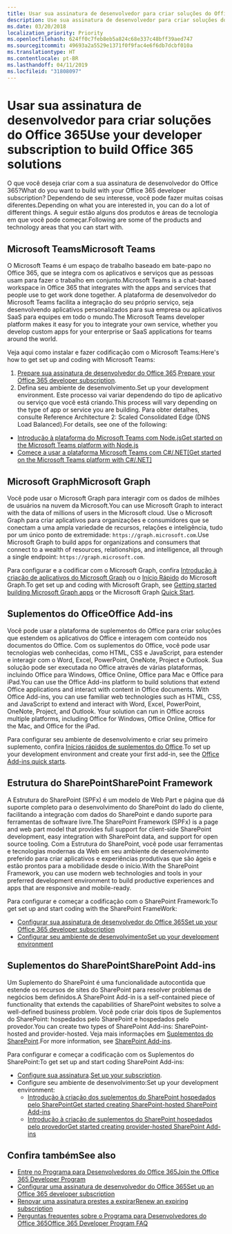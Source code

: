 ```yaml
---
title: Usar sua assinatura de desenvolvedor para criar soluções do Office 365
description: Use sua assinatura de desenvolvedor para criar soluções do Office 365.
ms.date: 03/20/2018
localization_priority: Priority
ms.openlocfilehash: 624ff0c7feb8eb5a824c68e337c48bff39aed747
ms.sourcegitcommit: 49693a2a5529e1371f0f9fac4e6f6db7dcbf010a
ms.translationtype: HT
ms.contentlocale: pt-BR
ms.lasthandoff: 04/11/2019
ms.locfileid: "31808097"
---
```

# <a name="use-your-developer-subscription-to-build-office-365-solutions"></a><span data-ttu-id="f88de-103">Usar sua assinatura de desenvolvedor para criar soluções do Office 365</span><span class="sxs-lookup"><span data-stu-id="f88de-103">Use your developer subscription to build Office 365 solutions</span></span>

<span data-ttu-id="f88de-104">O que você deseja criar com a sua assinatura de desenvolvedor do Office 365?</span><span class="sxs-lookup"><span data-stu-id="f88de-104">What do you want to build with your Office 365 developer subscription?</span></span> <span data-ttu-id="f88de-105">Dependendo de seu interesse, você pode fazer muitas coisas diferentes.</span><span class="sxs-lookup"><span data-stu-id="f88de-105">Depending on what you are interested in, you can do a lot of different things.</span></span> <span data-ttu-id="f88de-106">A seguir estão alguns dos produtos e áreas de tecnologia em que você pode começar.</span><span class="sxs-lookup"><span data-stu-id="f88de-106">Following are some of the products and technology areas that you can start with.</span></span>

## <a name="microsoft-teams"></a><span data-ttu-id="f88de-107">Microsoft Teams</span><span class="sxs-lookup"><span data-stu-id="f88de-107">Microsoft Teams</span></span>

<span data-ttu-id="f88de-108">O Microsoft Teams é um espaço de trabalho baseado em bate-papo no Office 365, que se integra com os aplicativos e serviços que as pessoas usam para fazer o trabalho em conjunto.</span><span class="sxs-lookup"><span data-stu-id="f88de-108">Microsoft Teams is a chat-based workspace in Office 365 that integrates with the apps and services that people use to get work done together.</span></span> <span data-ttu-id="f88de-109">A plataforma de desenvolvedor do Microsoft Teams facilita a integração do seu próprio serviço, seja desenvolvendo aplicativos personalizados para sua empresa ou aplicativos SaaS para equipes em todo o mundo.</span><span class="sxs-lookup"><span data-stu-id="f88de-109">The Microsoft Teams developer platform makes it easy for you to integrate your own service, whether you develop custom apps for your enterprise or SaaS applications for teams around the world.</span></span>

<span data-ttu-id="f88de-110">Veja aqui como instalar e fazer codificação com o Microsoft Teams:</span><span class="sxs-lookup"><span data-stu-id="f88de-110">Here's how to get set up and coding with Microsoft Teams:</span></span>

1. <span data-ttu-id="f88de-111">[Prepare sua assinatura de desenvolvedor do Office 365](https://docs.microsoft.com/microsoftteams/platform/get-started/get-started-tenant).</span><span class="sxs-lookup"><span data-stu-id="f88de-111">[Prepare your Office 365 developer subscription](https://docs.microsoft.com/microsoftteams/platform/get-started/get-started-tenant).</span></span>
2. <span data-ttu-id="f88de-112">Defina seu ambiente de desenvolvimento.</span><span class="sxs-lookup"><span data-stu-id="f88de-112">Set up your development environment.</span></span> <span data-ttu-id="f88de-113">Este processo vai variar dependendo do tipo de aplicativo ou serviço que você está criando.</span><span class="sxs-lookup"><span data-stu-id="f88de-113">This process will vary depending on the type of app or service you are building.</span></span> <span data-ttu-id="f88de-114">Para obter detalhes, consulte Reference Architecture 2: Scaled Consolidated Edge (DNS Load Balanced).</span><span class="sxs-lookup"><span data-stu-id="f88de-114">For details, see one of the following:</span></span>

  - [<span data-ttu-id="f88de-115">Introdução à plataforma do Microsoft Teams com Node.js</span><span class="sxs-lookup"><span data-stu-id="f88de-115">Get started on the Microsoft Teams platform with Node.js</span></span>](https://docs.microsoft.com/microsoftteams/platform/get-started/get-started-nodejs-app-studio)
  - [<span data-ttu-id="f88de-116">Comece a usar a plataforma Microsoft Teams com C#/.NET</span><span class="sxs-lookup"><span data-stu-id="f88de-116">[Get started on the Microsoft Teams platform with C#/.NET]</span></span>](https://docs.microsoft.com/en-us/microsoftteams/platform/get-started/get-started-dotnet-app-studio)

## <a name="microsoft-graph"></a><span data-ttu-id="f88de-117">Microsoft Graph</span><span class="sxs-lookup"><span data-stu-id="f88de-117">Microsoft Graph</span></span>

<span data-ttu-id="f88de-118">Você pode usar o Microsoft Graph para interagir com os dados de milhões de usuários na nuvem da Microsoft.</span><span class="sxs-lookup"><span data-stu-id="f88de-118">You can use Microsoft Graph to interact with the data of millions of users in the Microsoft cloud.</span></span> <span data-ttu-id="f88de-119">Use o Microsoft Graph para criar aplicativos para organizações e consumidores que se conectam a uma ampla variedade de recursos, relações e inteligência, tudo por um único ponto de extremidade: `https://graph.microsoft.com`.</span><span class="sxs-lookup"><span data-stu-id="f88de-119">Use Microsoft Graph to build apps for organizations and consumers that connect to a wealth of resources, relationships, and intelligence, all through a single endpoint: `https://graph.microsoft.com`.</span></span>

<span data-ttu-id="f88de-120">Para configurar e a codificar com o Microsoft Graph, confira [Introdução à criação de aplicativos do Microsoft Graph](https://developer.microsoft.com/pt-BR/graph/get-started) ou o [Início Rápido](https://developer.microsoft.com/pt-BR/graph/quick-start) do Microsoft Graph.</span><span class="sxs-lookup"><span data-stu-id="f88de-120">To get set up and coding with Microsoft Graph, see [Getting started building Microsoft Graph apps](https://developer.microsoft.com/pt-BR/graph/get-started) or the Microsoft Graph [Quick Start](https://developer.microsoft.com/pt-BR/graph/quick-start).</span></span>

## <a name="office-add-ins"></a><span data-ttu-id="f88de-121">Suplementos do Office</span><span class="sxs-lookup"><span data-stu-id="f88de-121">Office Add-ins</span></span>

<span data-ttu-id="f88de-p105">Você pode usar a plataforma de suplementos do Office para criar soluções que estendem os aplicativos do Office e interagem com conteúdo nos documentos do Office. Com os suplementos do Office, você pode usar tecnologias web conhecidas, como HTML, CSS e JavaScript, para estender e interagir com o Word, Excel, PowerPoint, OneNote, Project e Outlook. Sua solução pode ser executada no Office através de várias plataformas, incluindo Office para Windows, Office Online, Office para Mac e Office para iPad.</span><span class="sxs-lookup"><span data-stu-id="f88de-p105">You can use the Office Add-ins platform to build solutions that extend Office applications and interact with content in Office documents. With Office Add-ins, you can use familiar web technologies such as HTML, CSS, and JavaScript to extend and interact with Word, Excel, PowerPoint, OneNote, Project, and Outlook. Your solution can run in Office across multiple platforms, including Office for Windows, Office Online, Office for the Mac, and Office for the iPad.</span></span>

<span data-ttu-id="f88de-125">Para configurar seu ambiente de desenvolvimento e criar seu primeiro suplemento, confira [Inícios rápidos de suplementos do Office](https://docs.microsoft.com/office/dev/add-ins/).</span><span class="sxs-lookup"><span data-stu-id="f88de-125">To set up your development environment and create your first add-in, see the [Office Add-ins quick starts](https://docs.microsoft.com/office/dev/add-ins/).</span></span>

## <a name="sharepoint-framework"></a><span data-ttu-id="f88de-126">Estrutura do SharePoint</span><span class="sxs-lookup"><span data-stu-id="f88de-126">SharePoint Framework</span></span>

<span data-ttu-id="f88de-127">A Estrutura do SharePoint (SPFx) é um modelo de Web Part e página que dá suporte completo para o desenvolvimento do SharePoint do lado do cliente, facilitando a integração com dados do SharePoint e dando suporte para ferramentas de software livre.</span><span class="sxs-lookup"><span data-stu-id="f88de-127">The SharePoint Framework (SPFx) is a page and web part model that provides full support for client-side SharePoint development, easy integration with SharePoint data, and support for open source tooling.</span></span> <span data-ttu-id="f88de-128">Com a Estrutura do SharePoint, você pode usar ferramentas e tecnologias modernas da Web em seu ambiente de desenvolvimento preferido para criar aplicativos e experiências produtivas que são ágeis e estão prontos para a mobilidade desde o início.</span><span class="sxs-lookup"><span data-stu-id="f88de-128">With the SharePoint Framework, you can use modern web technologies and tools in your preferred development environment to build productive experiences and apps that are responsive and mobile-ready.</span></span>

<span data-ttu-id="f88de-129">Para configurar e começar a codificação com o SharePoint Framework:</span><span class="sxs-lookup"><span data-stu-id="f88de-129">To get set up and start coding with the SharePoint FrameWork:</span></span>

- [<span data-ttu-id="f88de-130">Configurar sua assinatura de desenvolvedor do Office 365</span><span class="sxs-lookup"><span data-stu-id="f88de-130">Set up your Office 365 developer subscription</span></span>](https://docs.microsoft.com/sharepoint/dev/spfx/set-up-your-developer-tenant)
- [<span data-ttu-id="f88de-131">Configurar seu ambiente de desenvolvimento</span><span class="sxs-lookup"><span data-stu-id="f88de-131">Set up your development environment</span></span>](https://docs.microsoft.com/sharepoint/dev/spfx/set-up-your-development-environment)

## <a name="sharepoint-add-ins"></a><span data-ttu-id="f88de-132">Suplementos do SharePoint</span><span class="sxs-lookup"><span data-stu-id="f88de-132">SharePoint Add-ins</span></span> 

<span data-ttu-id="f88de-133">Um Suplemento do SharePoint é uma funcionalidade autocontida que estende os recursos de sites do SharePoint para resolver problemas de negócios bem definidos.</span><span class="sxs-lookup"><span data-stu-id="f88de-133">A SharePoint Add-in is a self-contained piece of functionality that extends the capabilities of SharePoint websites to solve a well-defined business problem.</span></span> <span data-ttu-id="f88de-134">Você pode criar dois tipos de Suplementos do SharePoint: hospedados pelo SharePoint e hospedados pelo provedor.</span><span class="sxs-lookup"><span data-stu-id="f88de-134">You can create two types of SharePoint Add-ins: SharePoint-hosted and provider-hosted.</span></span> <span data-ttu-id="f88de-135">Veja mais informações em [Suplementos do SharePoint](https://docs.microsoft.com/sharepoint/dev/sp-add-ins/sharepoint-add-ins).</span><span class="sxs-lookup"><span data-stu-id="f88de-135">For more information, see [SharePoint Add-ins](https://docs.microsoft.com/sharepoint/dev/sp-add-ins/sharepoint-add-ins).</span></span>

<span data-ttu-id="f88de-136">Para configurar e começar a codificação com os Suplementos do SharePoint:</span><span class="sxs-lookup"><span data-stu-id="f88de-136">To get set up and start coding SharePoint Add-ins:</span></span>

- <span data-ttu-id="f88de-137">[Configure sua assinatura](https://docs.microsoft.com/sharepoint/dev/spfx/set-up-your-developer-tenant).</span><span class="sxs-lookup"><span data-stu-id="f88de-137">[Set up your subscription](https://docs.microsoft.com/sharepoint/dev/spfx/set-up-your-developer-tenant).</span></span>  
- <span data-ttu-id="f88de-138">Configure seu ambiente de desenvolvimento:</span><span class="sxs-lookup"><span data-stu-id="f88de-138">Set up your development environment:</span></span> 
  - [<span data-ttu-id="f88de-139">Introdução à criação dos suplementos do SharePoint hospedados pelo SharePoint</span><span class="sxs-lookup"><span data-stu-id="f88de-139">Get started creating SharePoint-hosted SharePoint Add-ins</span></span>](https://docs.microsoft.com/sharepoint/dev/sp-add-ins/get-started-creating-sharepoint-hosted-sharepoint-add-ins)  
  - [<span data-ttu-id="f88de-140">Introdução à criação de suplementos do SharePoint hospedados pelo provedor</span><span class="sxs-lookup"><span data-stu-id="f88de-140">Get started creating provider-hosted SharePoint Add-ins</span></span>](https://docs.microsoft.com/sharepoint/dev/sp-add-ins/get-started-creating-provider-hosted-sharepoint-add-ins)  

## <a name="see-also"></a><span data-ttu-id="f88de-141">Confira também</span><span class="sxs-lookup"><span data-stu-id="f88de-141">See also</span></span>

- [<span data-ttu-id="f88de-142">Entre no Programa para Desenvolvedores do Office 365</span><span class="sxs-lookup"><span data-stu-id="f88de-142">Join the Office 365 Developer Program</span></span>](office-365-developer-program.md)
- [<span data-ttu-id="f88de-143">Configurar uma assinatura de desenvolvedor do Office 365</span><span class="sxs-lookup"><span data-stu-id="f88de-143">Set up an Office 365 developer subscription</span></span>](office-365-developer-program-get-started.md) 
- [<span data-ttu-id="f88de-144">Renovar uma assinatura prestes a expirar</span><span class="sxs-lookup"><span data-stu-id="f88de-144">Renew an expiring subscription</span></span>](subscription-expiration-and-renewal.md)
- [<span data-ttu-id="f88de-145">Perguntas frequentes sobre o Programa para Desenvolvedores do Office 365</span><span class="sxs-lookup"><span data-stu-id="f88de-145">Office 365 Developer Program FAQ</span></span>](office-365-developer-program-faq.md) 
